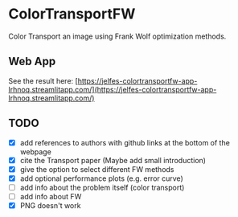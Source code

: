 # ColorTransportFW
Color Transport an image using Frank Wolf optimization methods.

## Web App
See the result here: [https://jelfes-colortransportfw-app-lrhnoq.streamlitapp.com/](https://jelfes-colortransportfw-app-lrhnoq.streamlitapp.com/)

## TODO

- [x] add references to authors with github links at the bottom of the webpage
- [x] cite the Transport paper (Maybe add small introduction)
- [x] give the option to select different FW methods
- [x] add optional performance plots (e.g. error curve)
- [ ] add info about the problem itself (color transport)
- [ ] add info about FW
- [x] PNG doesn't work
